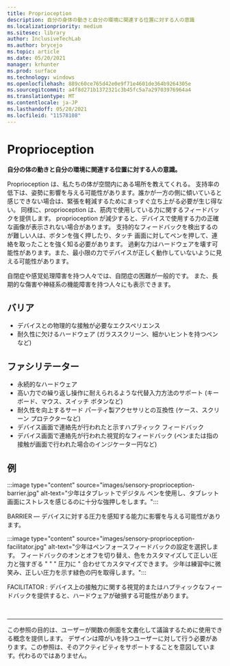 ```yaml
---
title: Proprioception
description: 自分の身体の動きと自分の環境に関連する位置に対する人の意識
ms.localizationpriority: medium
ms.sitesec: library
author: InclusiveTechLab
ms.author: brycejo
ms.topic: article
ms.date: 05/20/2021
manager: krhunter
ms.prod: surface
ms.technology: windows
ms.openlocfilehash: 889c60ce765d42e0e9f71e4601de364b9264305e
ms.sourcegitcommit: a4f8d271b1372321c3b45fc5a7a29703976964a4
ms.translationtype: MT
ms.contentlocale: ja-JP
ms.lasthandoff: 05/20/2021
ms.locfileid: "11578108"
---
```

# <a name="proprioception"></a>Proprioception

**自分の体の動きと自分の環境に関連する位置に対する人の意識。**

Proprioception は、私たちの体が空間内にある場所を教えてくれる。 支持率の低下は、姿勢に影響を与える可能性があります。誰かが一方の側に傾いていると感じできない場合は、緊張を軽減するためにまっすぐ立ち上がる必要が生じ得ない。 同様に、proprioception は、筋肉で使用している力に関するフィードバックを提供します。 proprioception が減少すると、デバイスで使用する力の正確な画像が表示されない場合があります。 支持的なフィードバックを検出するのが難しい人は、ボタンを強く押したり、タッチ 画面に対してペンを押して、連絡を取ったことを強く知る必要があります。 過剰な力はハードウェアを壊す可能性があります。また、最小限の力でデバイスが正しく動作していないように見える可能性があります。 

自閉症や感覚処理障害を持つ人々では、自閉症の困難が一般的です。 また、長期的な傷害や神経系の機能障害を持つ人々にも表示できます。

## <a name="barriers"></a>バリア
* デバイスとの物理的な接触が必要なエクスペリエンス
* 耐久性に欠けるハードウェア (ガラススクリーン、細かいヒントを持つペンなど)

## <a name="facilitators"></a>ファシリテーター
* 永続的なハードウェア
* 高い力での繰り返し操作に耐えられるような代替入力方法のサポート (キーボード、マウス、スイッチ ボタンなど)
* 耐久性を向上するサード パーティ製アクセサリとの互換性 (ケース、スクリーン プロテクターなど)
* デバイス画面で連絡先が行われたと示すハプティック フィードバック 
* デバイス画面で連絡先が行われた視覚的なフィードバック (ペンまたは指の接触が画面で行われた場合のインジケーター円など)

## <a name="examples"></a>例

:::image type="content" source="images/sensory-proprioception-barrier.jpg" alt-text="少年はタブレットでデジタル ペンを使用し、タブレット画面にストレスを感じるのに十分な強押しをします。":::

BARRIER — デバイスに対する圧力を感知する能力に影響を与える可能性があります。 

:::image type="content" source="images/sensory-proprioception-facilitator.jpg" alt-text="少年はペンフォースフィードバックの設定を選択します。 フィードバックのオンとオフを切り替え、色をカスタマイズして正しい圧力と強すぎる &quot; &quot; &quot; 圧力に &quot; 合わせてカスタマイズできます。 少年は練習中に微笑み、正しい圧力を示す緑色の円を取得します。":::

FACILITATOR : デバイス上の接触力に関する視覚的またはハプティックなフィードバックを提供すると、ハードウェアが破損する可能性があります。


&nbsp;

[comment]: # (フッター ステートメント)
___
この参照の目的は、ユーザーが関数の側面を文書化して議論するために使用できる概念を提供します。 デザインは障がいを持つユーザーに対して行う必要があります。この参照は、そのアクティビティをサポートすることを意図しています。代わるのではありません。 